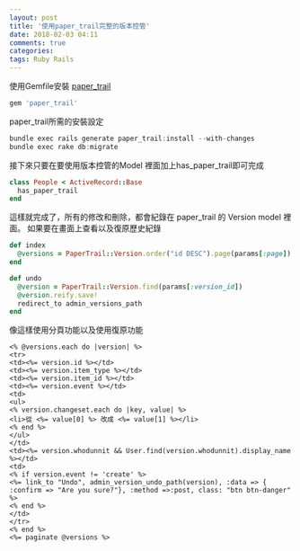 ```yaml
---
layout: post
title: '使用paper_trail完整的版本控管'
date: 2018-02-03 04:11
comments: true
categories:
tags: Ruby Rails
---
```

使用Gemfile安裝 [paper_trail](https://github.com/airblade/paper_trail)
```rb
gem 'paper_trail'
```
paper_trail所需的安裝設定
```c
bundle exec rails generate paper_trail:install --with-changes
bundle exec rake db:migrate
```
接下來只要在要使用版本控管的Model 裡面加上has_paper_trail即可完成
```rb
class People < ActiveRecord::Base
  has_paper_trail
end
```
這樣就完成了，所有的修改和刪除，都會紀錄在 paper_trail 的 Version model 裡面。
如果要在畫面上查看以及復原歷史紀錄
```rb
def index
  @versions = PaperTrail::Version.order("id DESC").page(params[:page])
end

def undo
  @version = PaperTrail::Version.find(params[:version_id])
  @version.reify.save!
  redirect_to admin_versions_path
end
```
像這樣使用分頁功能以及使用復原功能
```erb
<% @versions.each do |version| %>
<tr>
<td><%= version.id %></td>
<td><%= version.item_type %></td>
<td><%= version.item_id %></td>
<td><%= version.event %></td>
<td>
<ul>
<% version.changeset.each do |key, value| %>
<li>從 <%= value[0] %> 改成 <%= value[1] %></li>
<% end %>
</ul>
</td>
<td><%= version.whodunnit && User.find(version.whodunnit).display_name %></td>
<td>
<% if version.event != 'create' %>
<%= link_to "Undo", admin_version_undo_path(version), :data => { :confirm => "Are you sure?"}, :method =>:post, class: "btn btn-danger" %>
<% end %>
</td>
</tr>
<% end %>
<%= paginate @versions %>
```